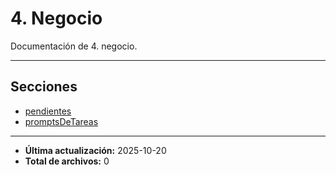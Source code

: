 # 4. Negocio

Documentación de 4. negocio.

---

## Secciones

- [pendientes](./pendientes/00_README.md)
- [promptsDeTareas](./promptsDeTareas/00_README.md)

---

- **Última actualización:** 2025-10-20  
- **Total de archivos:** 0
